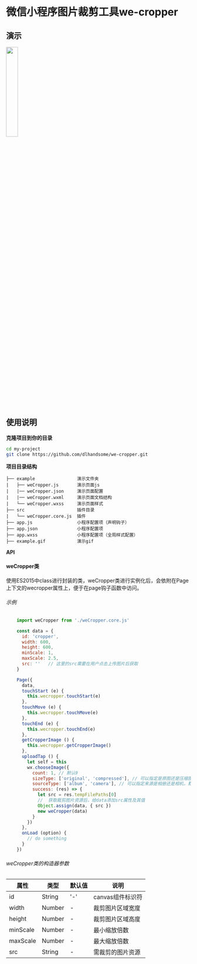 # 微信小程序图片裁剪工具we-cropper
## 演示
<img src="https://github.com/dlhandsome/we-cropper/blob/master/example.gif?raw=true" width="25%" height="25%"></img>
## 使用说明
**克隆项目到你的目录**
```bash
cd my-project
git clone https://github.com/dlhandsome/we-cropper.git
```
**项目目录结构**
```
├── example                演示文件夹
|   ├── weCropper.js       演示页面js
|   |── weCropper.json     演示页面配置
|   |── weCropper.wxml     演示页面文档结构
|   └── weCropper.wxss     演示页面样式
├── src                    插件目录
|   └── weCropper.core.js  插件
├── app.js                 小程序配置项（声明钩子）
├── app.json               小程序配置项
├── app.wxss               小程序配置项（全局样式配置）
├── example.gif            演示gif
```
**API**

#### weCropper类

使用ES2015中class进行封装的类，weCropper类进行实例化后，会依附在Page上下文的wecropper属性上，便于在page钩子函数中访问。

###### 示例

```javascript
    import weCropper from './weCropper.core.js'

    const data = {
      id: 'cropper',
      width: 600,
      height: 600,
      minScale: 1,
      maxScale: 2.5,
      src: ''   // 这里的src需要在用户点击上传图片后获取
    }

    Page({
      data,
      touchStart (e) {
        this.wecropper.touchStart(e)
      },
      touchMove (e) {
        this.wecropper.touchMove(e)
      },
      touchEnd (e) {
        this.wecropper.touchEnd(e)
      },
      getCropperImage () {
        this.wecropper.getCropperImage()
      },
      uploadTap () {
        let self = this
        wx.chooseImage({
          count: 1, // 默认9
          sizeType: ['original', 'compressed'], // 可以指定是原图还是压缩图，默认二者都有
          sourceType: ['album', 'camera'], // 可以指定来源是相册还是相机，默认二者都有
          success: (res) => {
            let src = res.tempFilePaths[0]
            //  获取裁剪图片资源后，给data添加src属性及其值
            Object.assign(data, { src })
            new weCropper(data)
          }
        })
      },
      onLoad (option) {
        // do something
      }
    })

```

###### weCropper类的构造器参数

| 属性 | 类型 | 默认值 | 说明 |
| ---- | ---- | ---- | ---- |
| id | String | '-' | canvas组件标识符 |
| width | Number | - | 裁剪图片区域宽度 |
| height | Number | - | 裁剪图片区域高度 |
| minScale | Number | - | 最小缩放倍数 |
| maxScale | Number | - | 最大缩放倍数 |
| src | String | - | 需裁剪的图片资源 |
